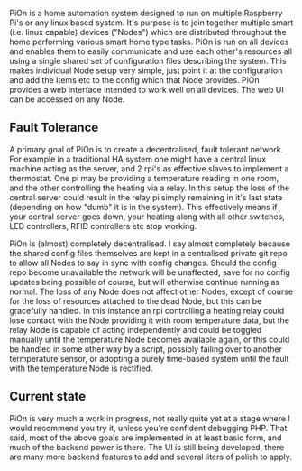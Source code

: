 PiOn is a home automation system designed to run on multiple Raspberry Pi's or any linux based system. It's purpose is to join together multiple smart (i.e. linux capable) devices ("Nodes") which are distributed throughout the home performing various smart home type tasks. PiOn is run on all devices and enables them to easily communicate and use each other's resources all using a single shared set of configuration files describing the system. This makes individual Node setup very simple, just point it at the configuration and add the Items etc to the config which that Node provides. PiOn provides a web interface intended to work well on all devices. The web UI can be accessed on any Node.

## Fault Tolerance
A primary goal of PiOn is to create a decentralised, fault tolerant network. For example in a traditional HA system one might have a central linux machine acting as the server, and 2 rpi's as effective slaves to implement a thermostat. One pi may be providing a temperature reading in one room, and the other controlling the heating via a relay. In this setup the loss of the central server could result in the relay pi simply remaining in it's last state (depending on how "dumb" it is in the system). This effectively means if your central server goes down, your heating along with all other switches, LED controllers, RFID controllers etc stop working.

PiOn is (almost) completely decentralised. I say almost completely because the shared config files themselves are kept in a centralised private git repo to allow all Nodes to say in sync with config changes. Should the config repo become unavailable the network will be unaffected, save for no config updates being possible of course, but will otherwise continue running as normal.  The loss of any Node does not affect other Nodes, except of course for the loss of resources attached to the dead Node, but this can be gracefully handled. In this instance an rpi controlling a heating relay could lose contact with the Node providing it with room temperature data, but the relay Node is capable of acting independently and could  be toggled manually until the temperature Node becomes available again, or this could be handled in some other way by a script, possibly failing over to another termperature sensor, or adopting a purely time-based system until the fault with the temperature Node is rectified.

## Current state
PiOn is very much a work in progress, not really quite yet at a stage where I would recommend you try it, unless you're confident debugging PHP. That said, most of the above goals are implemented in at least basic form, and much of the backend power is there. The UI is still being developed, there are many more backend features to add and several liters of polish to apply.
